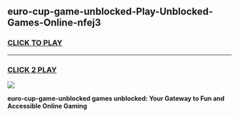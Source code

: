 
## euro-cup-game-unblocked-Play-Unblocked-Games-Online-nfej3
<h3>
<a href="https://premium76.site?title=euro-cup-game-unblocked&ref=25A">CLICK TO PLAY</a></h3>
<hr>

<h3>
<a href="https://premium76.site?title=euro-cup-game-unblocked&ref=25A">CLICK 2 PLAY</a>
  
</h3>

<a href="https://premium76.site?title=euro-cup-game-unblocked&ref=25A"><img src="https://clearcache.store/games.png"></a>


**euro-cup-game-unblocked games unblocked: Your Gateway to Fun and Accessible Online Gaming**

